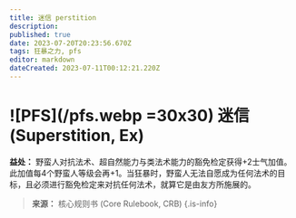 ```yaml
---
title: 迷信 perstition
description: 
published: true
date: 2023-07-20T20:23:56.670Z
tags: 狂暴之力, pfs
editor: markdown
dateCreated: 2023-07-11T00:12:21.220Z
---
```


# ![PFS](/pfs.webp =30x30) 迷信 (Superstition, Ex)

**益处：** 野蛮人对抗法术、超自然能力与类法术能力的豁免检定获得+2士气加值。此加值每4个野蛮人等级会再+1。当狂暴时，野蛮人无法自愿成为任何法术的目标，且必须进行豁免检定来对抗任何法术，就算它是由友方所施展的。

> **来源：** 核心规则书 (Core Rulebook, CRB)
{.is-info}
